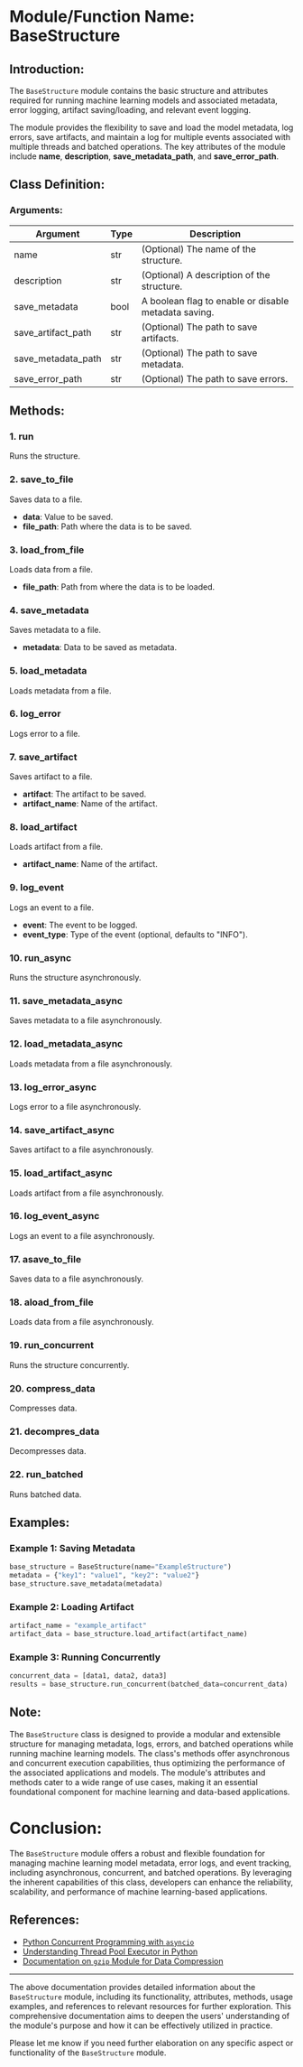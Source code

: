 # Module/Function Name: BaseStructure

## Introduction:

The `BaseStructure` module contains the basic structure and attributes required for running machine learning models and associated metadata, error logging, artifact saving/loading, and relevant event logging. 

The module provides the flexibility to save and load the model metadata, log errors, save artifacts, and maintain a log for multiple events associated with multiple threads and batched operations. The key attributes of the module include **name**, **description**, **save_metadata_path**, and **save_error_path**.

## Class Definition:

### Arguments:
| Argument             | Type   | Description                                                          |
|----------------------|--------|----------------------------------------------------------------------|
| name                 | str    | (Optional) The name of the structure.                                |
| description          | str    | (Optional) A description of the structure.                           |
| save_metadata        | bool   | A boolean flag to enable or disable metadata saving.                 |
| save_artifact_path   | str    | (Optional) The path to save artifacts.                               |
| save_metadata_path   | str    | (Optional) The path to save metadata.                                |
| save_error_path      | str    | (Optional) The path to save errors.                                  |

## Methods:

### 1. run
Runs the structure.

### 2. save_to_file
Saves data to a file.
* **data**: Value to be saved.
* **file_path**: Path where the data is to be saved.

### 3. load_from_file
Loads data from a file.
* **file_path**: Path from where the data is to be loaded.

### 4. save_metadata
Saves metadata to a file.
* **metadata**: Data to be saved as metadata.

### 5. load_metadata
Loads metadata from a file.

### 6. log_error
Logs error to a file.

### 7. save_artifact
Saves artifact to a file.
* **artifact**: The artifact to be saved.
* **artifact_name**: Name of the artifact.

### 8. load_artifact
Loads artifact from a file.
* **artifact_name**: Name of the artifact.

### 9. log_event
Logs an event to a file.
* **event**: The event to be logged.
* **event_type**: Type of the event (optional, defaults to "INFO").

### 10. run_async
Runs the structure asynchronously.

### 11. save_metadata_async
Saves metadata to a file asynchronously.

### 12. load_metadata_async
Loads metadata from a file asynchronously.

### 13. log_error_async
Logs error to a file asynchronously.

### 14. save_artifact_async
Saves artifact to a file asynchronously.

### 15. load_artifact_async
Loads artifact from a file asynchronously.

### 16. log_event_async
Logs an event to a file asynchronously.

### 17. asave_to_file
Saves data to a file asynchronously.

### 18. aload_from_file
Loads data from a file asynchronously.

### 19. run_concurrent
Runs the structure concurrently.

### 20. compress_data
Compresses data.

### 21. decompres_data
Decompresses data.

### 22. run_batched
Runs batched data. 

## Examples:

### Example 1: Saving Metadata
```python
base_structure = BaseStructure(name="ExampleStructure")
metadata = {"key1": "value1", "key2": "value2"}
base_structure.save_metadata(metadata)
```

### Example 2: Loading Artifact
```python
artifact_name = "example_artifact"
artifact_data = base_structure.load_artifact(artifact_name)
```

### Example 3: Running Concurrently
```python
concurrent_data = [data1, data2, data3]
results = base_structure.run_concurrent(batched_data=concurrent_data)
```

## Note:

The `BaseStructure` class is designed to provide a modular and extensible structure for managing metadata, logs, errors, and batched operations while running machine learning models. The class's methods offer asynchronous and concurrent execution capabilities, thus optimizing the performance of the associated applications and models. The module's attributes and methods cater to a wide range of use cases, making it an essential foundational component for machine learning and data-based applications.

# Conclusion:

The `BaseStructure` module offers a robust and flexible foundation for managing machine learning model metadata, error logs, and event tracking, including asynchronous, concurrent, and batched operations. By leveraging the inherent capabilities of this class, developers can enhance the reliability, scalability, and performance of machine learning-based applications.

## References:

- [Python Concurrent Programming with `asyncio`](https://docs.python.org/3/library/asyncio.html)
- [Understanding Thread Pool Executor in Python](https://docs.python.org/3/library/concurrent.futures.html#executor-objects)
- [Documentation on `gzip` Module for Data Compression](https://docs.python.org/3/library/gzip.html)

---

The above documentation provides detailed information about the `BaseStructure` module, including its functionality, attributes, methods, usage examples, and references to relevant resources for further exploration. This comprehensive documentation aims to deepen the users' understanding of the module's purpose and how it can be effectively utilized in practice.

Please let me know if you need further elaboration on any specific aspect or functionality of the `BaseStructure` module.
